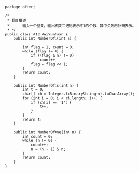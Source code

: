 	package offer;
	
	/*
	 * 题目描述
	 * 		输入一个整数，输出该数二进制表示中1的个数。其中负数用补码表示。
	 * */
	public class A12_WeiYunSuan {
		public int NumberOf1(int n) {
	
			int flag = 1, count = 0;
			while (flag != 0) {
				if ((flag & n) != 0)
					count++;
				flag = flag << 1;
			}
			return count;
		}
	
		public int NumberOf1s(int n) {
			int t = 0;
			char[] ch = Integer.toBinaryString(n).toCharArray();
			for (int i = 0; i < ch.length; i++) {
				if (ch[i] == '1') {
					t++;
				}
			}
			return t;
		}
	
		public int NumberOfOne(int n) {
			int count = 0;
			while (n != 0) {
				count++;
				n = (n - 1) & n;
			}
			return count;
		}
	}

